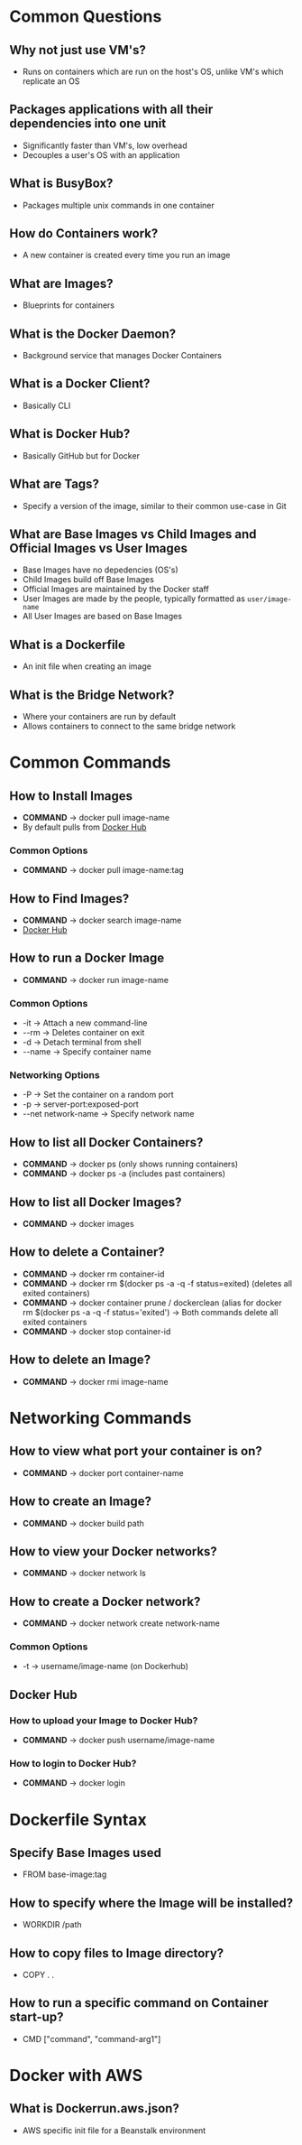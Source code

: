 # Common Questions
## Why not just use VM's?
- Runs on containers which are run on the host's OS, unlike VM's which replicate an OS

## Packages applications with all their dependencies into one unit
- Significantly faster than VM's, low overhead
- Decouples a user's OS with an application

## What is BusyBox?
- Packages multiple unix commands in one container

## How do Containers work?
- A new container is created every time you run an image

## What are Images?
- Blueprints for containers

## What is the Docker Daemon?
- Background service that manages Docker Containers

## What is a Docker Client?
- Basically CLI

## What is Docker Hub?
- Basically GitHub but for Docker

## What are Tags?
- Specify a version of the image, similar to their common use-case in Git

## What are Base Images vs Child Images and Official Images vs User Images
- Base Images have no depedencies (OS's)
- Child Images build off Base Images
- Official Images are maintained by the Docker staff
- User Images are made by the people, typically formatted as ```user/image-name```
- All User Images are based on Base Images

## What is a Dockerfile
- An init file when creating an image

## What is the Bridge Network?
- Where your containers are run by default
- Allows containers to connect to the same bridge network

# Common Commands
## How to Install Images
- __COMMAND__ -> docker pull image-name
- By default pulls from [Docker Hub](https://hub.docker.com/search?q=)
### Common Options
- __COMMAND__ -> docker pull image-name:tag

## How to Find Images?
- __COMMAND__ -> docker search image-name
- [Docker Hub](https://hub.docker.com/search?q=)

## How to run a Docker Image
- __COMMAND__ -> docker run image-name
### Common Options
- -it -> Attach a new command-line
- --rm -> Deletes container on exit
- -d -> Detach terminal from shell
- --name -> Specify container name

### Networking Options
- -P -> Set the container on a random port
- -p -> server-port:exposed-port
- --net network-name -> Specify network name

## How to list all Docker Containers?
- __COMMAND__ -> docker ps (only shows running containers)
- __COMMAND__ -> docker ps -a (includes past containers)

## How to list all Docker Images?
- __COMMAND__ -> docker images

## How to delete a Container?
- __COMMAND__ -> docker rm container-id
- __COMMAND__ -> docker rm $(docker ps -a -q -f status=exited) (deletes all exited containers)
- __COMMAND__ -> docker container prune / dockerclean (alias for docker rm $(docker ps -a -q -f status='exited') -> Both commands delete all exited containers
- __COMMAND__ -> docker stop container-id

## How to delete an Image?
- __COMMAND__ -> docker rmi image-name

# Networking Commands
## How to view what port your container is on?
- __COMMAND__ -> docker port container-name

## How to create an Image?
- __COMMAND__ -> docker build path

## How to view your Docker networks?
- __COMMAND__ -> docker network ls

## How to create a Docker network?
- __COMMAND__ -> docker network create network-name

### Common Options
- -t -> username/image-name (on Dockerhub)

## Docker Hub
### How to upload your Image to Docker Hub?
- __COMMAND__ -> docker push username/image-name

### How to login to Docker Hub?
- __COMMAND__ -> docker login

# Dockerfile Syntax
## Specify Base Images used
- FROM base-image:tag

## How to specify where the Image will be installed?
- WORKDIR /path

## How to copy files to Image directory?
- COPY . .

## How to run a specific command on Container start-up?
- CMD ["command", "command-arg1"]

# Docker with AWS
## What is Dockerrun.aws.json?
- AWS specific init file for a Beanstalk environment
